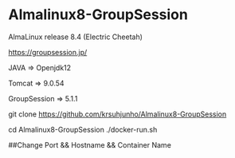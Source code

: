 # Almalinux8-GroupSession
AlmaLinux release 8.4 (Electric Cheetah)


https://groupsession.jp/

JAVA         => Openjdk12

Tomcat       => 9.0.54

GroupSession => 5.1.1

git clone https://github.com/krsuhjunho/Almalinux8-GroupSession

cd Almalinux8-GroupSession
./docker-run.sh

##Change Port && Hostname && Container Name
